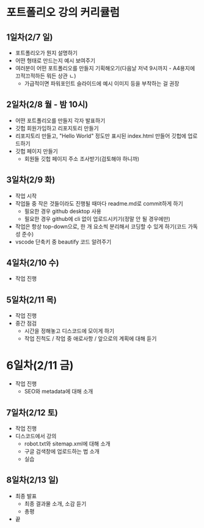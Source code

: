 # 포트폴리오 강의 커리큘럼

## 1일차(2/7 일)

- 포트폴리오가 뭔지 설명하기
- 어떤 형태로 만드는지 예시 보여주기
- 여러분이 어떤 포트폴리오를 만들지 기획해오기(다음날 저녁 9시까지 - A4용지에 끄적끄적하든 뭐든 상관 ㄴ)
  - 가급적이면 파워포인트 슬라이드에 예시 이미지 등을 부착하는 걸 권장

## 2일차(2/8 월 - 밤 10시)

- 어떤 포트폴리오를 만들지 각자 발표하기
- 깃헙 회원가입하고 리포지토리 만들기
- 리포지토리 만들고, "Hello World" 정도만 표시된 index.html 만들어 깃헙에 업로드하기
- 깃헙 페이지 만들기
  - 회원들 깃헙 페이지 주소 조사받기(검토해야 하니까)

## 3일차(2/9 화)

- 작업 시작
- 작업들 중 작은 것들이라도 진행될 때마다 readme.md로 commit하게 하기
  - 필요한 경우 github desktop 사용
  - 필요한 경우 github에 cli 없이 업로드시키기(정말 안 될 경우에만)
- 작업은 항상 top-down으로, 한 개 요소씩 분리해서 코딩할 수 있게 하기(코드 가독성 준수)
- vscode 단축키 중 beautify 코드 알려주기

## 4일차(2/10 수)

- 작업 진행

## 5일차(2/11 목)

- 작업 진행
- 중간 점검
  - 시간을 정해놓고 디스코드에 모이게 하기 
  - 작업 진척도 / 작업 중 애로사항 / 앞으로의 계획에 대해 듣기

# 6일차(2/11 금)

- 작업 진행
  - SEO와 metadata에 대해 소개

## 7일차(2/12 토)

- 작업 진행
- 디스코드에서 강의
  - robot.txt와 sitemap.xml에 대해 소개
  - 구글 검색창에 업로드하는 법 소개
  - 실습

## 8일차(2/13 일)

- 최종 발표
  - 최종 결과물 소개, 소감 듣기
  - 총평
- 끝

